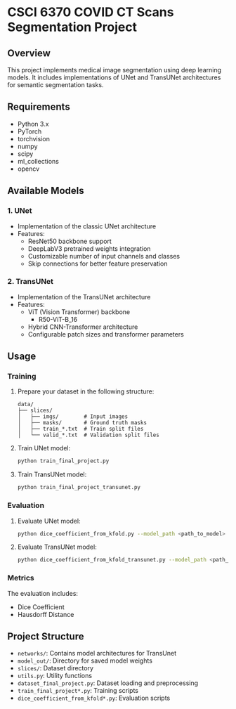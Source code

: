 # CSCI 6370 COVID CT Scans Segmentation Project

## Overview
This project implements medical image segmentation using deep learning models. It includes implementations of UNet and TransUNet architectures for semantic segmentation tasks.

## Requirements
- Python 3.x
- PyTorch
- torchvision
- numpy
- scipy
- ml_collections
- opencv

## Available Models

### 1. UNet
- Implementation of the classic UNet architecture
- Features:
  - ResNet50 backbone support
  - DeepLabV3 pretrained weights integration
  - Customizable number of input channels and classes
  - Skip connections for better feature preservation

### 2. TransUNet
- Implementation of the TransUNet architecture
- Features:
  - ViT (Vision Transformer) backbone
    - R50-ViT-B_16
  - Hybrid CNN-Transformer architecture
  - Configurable patch sizes and transformer parameters

## Usage

### Training
1. Prepare your dataset in the following structure:
   ```
   data/
   ├── slices/
   │   ├── imgs/        # Input images
   │   ├── masks/       # Ground truth masks
   │   ├── train_*.txt  # Train split files
   │   └── valid_*.txt  # Validation split files
   ```

2. Train UNet model:
   ```bash
   python train_final_project.py
   ```

3. Train TransUNet model:
   ```bash
   python train_final_project_transunet.py
   ```

### Evaluation
1. Evaluate UNet model:
   ```bash
   python dice_coefficient_from_kfold.py --model_path <path_to_model> --kfold <fold_number>
   ```

2. Evaluate TransUNet model:
   ```bash
   python dice_coefficient_from_kfold_transunet.py --model_path <path_to_model> --kfold <fold_number>
   ```

### Metrics
The evaluation includes:
- Dice Coefficient
- Hausdorff Distance

## Project Structure
- `networks/`: Contains model architectures for TransUnet 
- `model_out/`: Directory for saved model weights
- `slices/`: Dataset directory
- `utils.py`: Utility functions
- `dataset_final_project.py`: Dataset loading and preprocessing
- `train_final_project*.py`: Training scripts
- `dice_coefficient_from_kfold*.py`: Evaluation scripts
